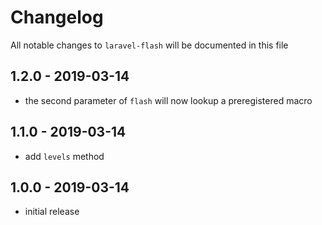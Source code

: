 # Changelog

All notable changes to `laravel-flash` will be documented in this file

## 1.2.0 - 2019-03-14

- the second parameter of `flash` will now lookup a preregistered macro

## 1.1.0 - 2019-03-14

- add `levels` method

## 1.0.0 - 2019-03-14

- initial release
